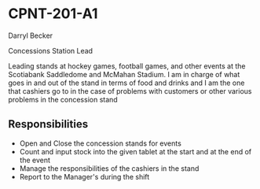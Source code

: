 # CPNT-201-A1
Darryl Becker

Concessions Station Lead 

Leading stands at hockey games, football games, and other events at the Scotiabank Saddledome and McMahan Stadium.
I am in charge of what goes in and out of the stand in terms of food and drinks and I am the one that cashiers go 
to in the case of problems with customers or other various problems in the concession stand

## Responsibilities 
- Open and Close the concession stands for events 
- Count and input stock into the given tablet at the start and at the end of the event
- Manage the responsibilities of the cashiers in the stand
- Report to the Manager's during the shift



